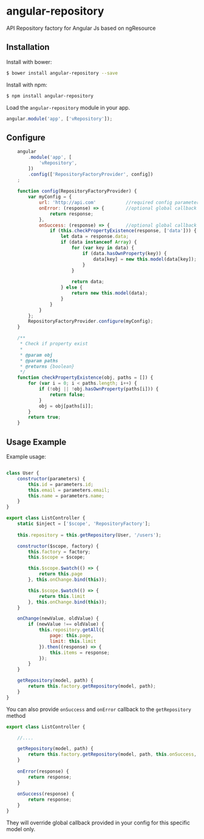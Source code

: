 angular-repository
==================

API Repository factory for Angular Js based on ngResource

## Installation

Install with bower:

```bash
$ bower install angular-repository --save
```

Install with npm:

```bash
$ npm install angular-repository
```

Load the `angular-repository` module in your app.

```javascript
angular.module('app', ['vRepository']);
```

## Configure

```javascript
    angular
        .module('app', [
            'vRepository',
        ])
        .config(['RepositoryFactoryProvider', config])
    ;
        
    function config(RepositoryFactoryProvider) {
        var myConfig = {
            url: 'http://api.com'           //required config parameter
            onError: (response) => {        //optional global callback
                return response;
            },
            onSuccess: (response) => {      //optional global callback example
                if (this.checkPropertyExistence(response, ['data'])) {
                    let data = response.data;
                    if (data instanceof Array) {
                        for (var key in data) {
                            if (data.hasOwnProperty(key)) {
                                data[key] = new this.model(data[key]);
                            }
                        }
    
                        return data;
                    } else {
                        return new this.model(data);
                    }
                }
            }
        };
        RepositoryFactoryProvider.configure(myConfig);
    }

    /**
     * Check if property exist
     *
     * @param obj
     * @param paths
     * @returns {boolean}
     */
    function checkPropertyExistence(obj, paths = []) {
        for (var i = 0; i < paths.length; i++) {
            if (!obj || !obj.hasOwnProperty(paths[i])) {
                return false;
            }
            obj = obj[paths[i]];
        }
        return true;
    }
```

## Usage Example

Example usage:

```javascript

class User {
    constructor(parameters) {
        this.id = parameters.id;
        this.email = parameters.email;
        this.name = parameters.name;
    }
}

export class ListController {
    static $inject = ['$scope', 'RepositoryFactory'];
    
    this.repository = this.getRepository(User, '/users');

    constructor($scope, factory) {
        this.factory = factory;
        this.$scope = $scope;

        this.$scope.$watch(() => {
            return this.page
        }, this.onChange.bind(this));

        this.$scope.$watch(() => {
            return this.limit
        }, this.onChange.bind(this));
    }

    onChange(newValue, oldValue) {
        if (newValue !== oldValue) {
            this.repository.getAll({
                page: this.page,
                limit: this.limit
            }).then((response) => {
                this.items = response;
            });
        }
    }

    getRepository(model, path) {
        return this.factory.getRepository(model, path);
    }
}
```

You can also provide `onSuccess` and `onError` callback to the `getRepository` method

```javascript
export class ListController {

    //....

    getRepository(model, path) {
        return this.factory.getRepository(model, path, this.onSuccess, this.onError);
    }
    
    onError(response) {
        return response;
    }
    
    onSuccess(response) {
        return response;
    }
}
```

They will override global callback provided in your config for this specific model only.